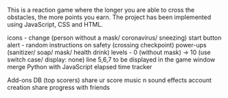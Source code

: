 This is a reaction game where the longer you are able to cross the obstacles, the more points you earn. The project has been implemented using JavaScript, CSS and HTML.








































icons - change (person without a mask/ coronavirus/ sneezing)
start button
alert - random instructions on safety (crossing checkpoint)
power-ups (sanitizer/ soap/ mask/ health drink)
levels - 0 (without mask) -> 10 (use switch case/ display: none)
line 5,6,7 to be displayed in the game window
merge Python with JavaScript
elapsed time tracker 

Add-ons
DB (top scorers)
share ur score
music n sound effects 
account creation
share progress with friends
